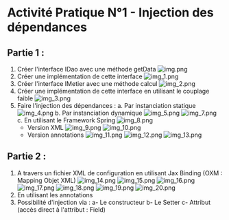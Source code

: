 # **Activité Pratique N°1 - Injection des dépendances**

## **Partie 1 :**

1. Créer l'interface IDao avec une méthode getData
![img.png](img.png)
2. Créer une implémentation de cette interface
![img_1.png](img_1.png)
3. Créer l'interface IMetier avec une méthode calcul
![img_2.png](img_2.png)
4. Créer une implémentation de cette interface en utilisant le couplage faible
![img_3.png](img_3.png)
5. Faire l'injection des dépendances :
   a. Par instanciation statique
   ![img_4.png](img_4.png)
   b. Par instanciation dynamique
   ![img_5.png](img_5.png)
   ![img_7.png](img_7.png)
   c. En utilisant le Framework Spring
   ![img_8.png](img_8.png)
   - Version XML
   ![img_9.png](img_9.png)
   ![img_10.png](img_10.png)
   - Version annotations
   ![img_11.png](img_11.png)
   ![img_12.png](img_12.png)
   ![img_13.png](img_13.png)

## **Partie 2 :**

1. A travers un fichier XML de configuration en utilisant Jax Binding (OXM : Mapping Objet XML)
![img_14.png](img_14.png)
![img_15.png](img_15.png)
![img_16.png](img_16.png)
![img_17.png](img_17.png)
![img_18.png](img_18.png)
![img_19.png](img_19.png)
![img_20.png](img_20.png)
2. En utilisant les annotations
3. Possibilité d'injection via :
   a- Le constructeur
   b- Le Setter
   c- Attribut (accès direct à l'attribut : Field)

